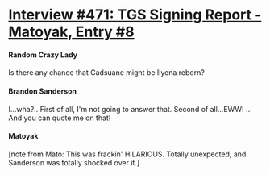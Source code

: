 # [Interview #471: TGS Signing Report - Matoyak, Entry #8](https://www.theoryland.com/intvmain.php?i=471#8)

#### Random Crazy Lady

Is there any chance that Cadsuane might be Ilyena reborn?

#### Brandon Sanderson

I...wha?...First of all, I'm not going to answer that. Second of all...EWW! ... And you can quote me on that!

#### Matoyak

[note from Mato: This was frackin' HILARIOUS. Totally unexpected, and Sanderson was totally shocked over it.]

